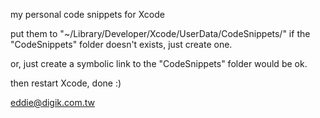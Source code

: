 my personal code snippets for Xcode

put them to "~/Library/Developer/Xcode/UserData/CodeSnippets/"
if the "CodeSnippets" folder doesn't exists, just create one.

or, just create a symbolic link to the "CodeSnippets" folder would be ok.

then restart Xcode, done :)

<Eddie Kao> eddie@digik.com.tw
